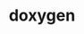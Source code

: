 ---
title: "doxygen"
layout: cache
category: package
meta: {"versions": ["1.8.15", "1.8.20", "1.9.1"], "compilers": ["gcc@10.3.0", "gcc@7.3.0", "gcc@7.3.1", "gcc@7.5.0", "gcc@8.1.0", "gcc@8.3.1", "gcc@8.4.1", "gcc@9.3.0"]}
spec_files: 
 - spec-0.json
 - spec-1.json
 - spec-2.json
 - spec-3.json
 - spec-4.json
 - spec-5.json
 - spec-6.json
 - spec-7.json
 - spec-8.json
 - spec-9.json
 - spec-10.json
 - spec-11.json
 - spec-12.json
 - spec-13.json
 - spec-14.json
 - spec-15.json
 - spec-16.json
 - spec-17.json
 - spec-18.json
 - spec-19.json
 - spec-20.json
 - spec-21.json
 - spec-22.json
 - spec-23.json
 - spec-24.json
spec_names:
 - 'doxygen@1.9.1%gcc@8.3.1~graphviz~ipo~mscgen build_type=RelWithDebInfo arch=linux-rhel8-x86_64 ^libiconv@1.16%gcc@8.3.1 arch=linux-rhel8-x86_64'
 - 'doxygen@1.8.20%gcc@7.5.0~graphviz~ipo~mscgen build_type=RelWithDebInfo patches=3355c80 arch=linux-ubuntu18.04-x86_64 ^libiconv@1.16%gcc@7.5.0 arch=linux-ubuntu18.04-x86_64'
 - 'doxygen@1.9.1%gcc@10.3.0~graphviz~ipo~mscgen build_type=RelWithDebInfo arch=linux-ubuntu21.04-x86_64 ^libiconv@1.16%gcc@10.3.0 arch=linux-ubuntu21.04-x86_64'
 - 'doxygen@1.9.1%gcc@9.3.0~graphviz~ipo~mscgen build_type=RelWithDebInfo arch=linux-rhel7-x86_64 ^libiconv@1.16%gcc@9.3.0 arch=linux-rhel7-x86_64'
 - 'doxygen@1.8.15%gcc@7.3.0~graphviz build_type=RelWithDebInfo arch=linux-centos8-x86_64'
 - 'doxygen@1.9.1%gcc@9.3.0~graphviz~ipo~mscgen build_type=RelWithDebInfo arch=linux-ubuntu20.04-ppc64le ^libiconv@1.16%gcc@9.3.0 arch=linux-ubuntu20.04-ppc64le'
 - 'doxygen@1.8.15%gcc@7.3.0~graphviz build_type=RelWithDebInfo arch=linux-centos7-x86_64'
 - 'doxygen@1.9.1%gcc@8.1.0~graphviz~ipo~mscgen build_type=RelWithDebInfo arch=linux-rhel7-x86_64 ^libiconv@1.16%gcc@8.1.0 arch=linux-rhel7-x86_64'
 - 'doxygen@1.9.1%gcc@7.5.0~graphviz~ipo~mscgen build_type=RelWithDebInfo patches=3355c80 arch=linux-ubuntu18.04-ppc64le ^libiconv@1.16%gcc@7.5.0 arch=linux-ubuntu18.04-ppc64le'
 - 'doxygen@1.9.1%gcc@8.4.1~graphviz~ipo~mscgen build_type=RelWithDebInfo arch=linux-rhel8-x86_64 ^libiconv@1.16%gcc@8.4.1 arch=linux-rhel8-x86_64'
 - 'doxygen@1.9.1%gcc@9.3.0~graphviz~ipo~mscgen build_type=RelWithDebInfo arch=linux-ubuntu20.04-x86_64 ^libiconv@1.16%gcc@9.3.0 arch=linux-ubuntu20.04-x86_64'
 - 'doxygen@1.9.1%gcc@10.3.0~graphviz~ipo~mscgen build_type=RelWithDebInfo arch=linux-ubuntu21.04-ppc64le ^libiconv@1.16%gcc@10.3.0 arch=linux-ubuntu21.04-ppc64le'
 - 'doxygen@1.8.20%gcc@8.4.1~graphviz~ipo~mscgen build_type=RelWithDebInfo arch=linux-rhel8-x86_64 ^libiconv@1.16%gcc@8.4.1 arch=linux-rhel8-x86_64'
 - 'doxygen@1.8.15%gcc@7.3.0~graphviz build_type=RelWithDebInfo arch=linux-rhel8-x86_64'
 - 'doxygen@1.8.20%gcc@9.3.0~graphviz~ipo~mscgen build_type=RelWithDebInfo arch=linux-rhel7-x86_64 ^libiconv@1.16%gcc@9.3.0 arch=linux-rhel7-x86_64'
 - 'doxygen@1.9.1%gcc@8.3.1~graphviz~ipo~mscgen build_type=RelWithDebInfo arch=linux-rhel8-ppc64le ^libiconv@1.16%gcc@8.3.1 arch=linux-rhel8-ppc64le'
 - 'doxygen@1.8.15%gcc@7.3.0~graphviz build_type=RelWithDebInfo arch=linux-ubuntu18.04-x86_64'
 - 'doxygen@1.9.1%gcc@8.4.1~graphviz~ipo~mscgen build_type=RelWithDebInfo arch=linux-rhel8-ppc64le ^libiconv@1.16%gcc@8.4.1 arch=linux-rhel8-ppc64le'
 - 'doxygen@1.9.1%gcc@9.3.0~graphviz~ipo~mscgen build_type=RelWithDebInfo arch=linux-rhel7-ppc64le ^libiconv@1.16%gcc@9.3.0 arch=linux-rhel7-ppc64le'
 - 'doxygen@1.8.20%gcc@7.3.1~graphviz~ipo~mscgen build_type=RelWithDebInfo patches=3355c80 arch=linux-amzn2-x86_64 ^libiconv@1.16%gcc@7.3.1 arch=linux-amzn2-x86_64'
 - 'doxygen@1.9.1%gcc@7.3.1~graphviz~ipo~mscgen build_type=RelWithDebInfo patches=3355c80 arch=linux-amzn2-x86_64 ^libiconv@1.16%gcc@7.3.1 arch=linux-amzn2-x86_64'
 - 'doxygen@1.8.20%gcc@10.3.0~graphviz~ipo~mscgen build_type=RelWithDebInfo arch=linux-ubuntu21.04-x86_64 ^libiconv@1.16%gcc@10.3.0 arch=linux-ubuntu21.04-x86_64'
 - 'doxygen@1.9.1%gcc@8.1.0~graphviz~ipo~mscgen build_type=RelWithDebInfo arch=linux-rhel7-ppc64le ^libiconv@1.16%gcc@8.1.0 arch=linux-rhel7-ppc64le'
 - 'doxygen@1.8.15%gcc@7.3.0~graphviz build_type=RelWithDebInfo arch=linux-rhel7-x86_64'
 - 'doxygen@1.8.20%gcc@9.3.0~graphviz~ipo~mscgen build_type=RelWithDebInfo arch=linux-ubuntu20.04-x86_64 ^libiconv@1.16%gcc@9.3.0 arch=linux-ubuntu20.04-x86_64'
---
